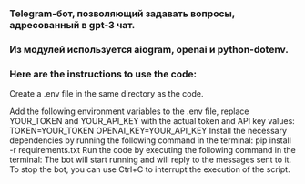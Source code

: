 ### Telegram-бот, позволяющий задавать вопросы, адресованный в gpt-3 чат.
### Из модулей используется aiogram, openai и python-dotenv.
### Here are the instructions to use the code:

Create a .env file in the same directory as the code.

Add the following environment variables to the .env file, replace YOUR_TOKEN and YOUR_API_KEY with the actual token and API key values:
TOKEN=YOUR_TOKEN
OPENAI_KEY=YOUR_API_KEY
Install the necessary dependencies by running the following command in the terminal:
pip install -r requirements.txt
Run the code by executing the following command in the terminal:
The bot will start running and will reply to the messages sent to it.
To stop the bot, you can use Ctrl+C to interrupt the execution of the script.
